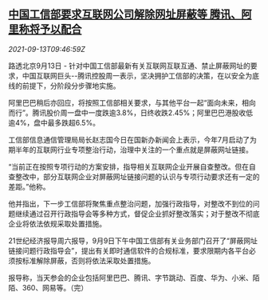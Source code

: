<!--1631527262000-->
[中国工信部要求互联网公司解除网址屏蔽等 腾讯、阿里称将予以配合](https://cn.reuters.com/article/internet-tencent-alibaba-0913-mon-idCNKBS2G90PP)
------

<div><i>2021-09-13T09:46:59Z</i></div><p>路透北京9月13日 - 针对中国工信部最新有关互联网互联互通、禁止屏蔽网址的要求，中国互联网巨头--腾讯控股周一表示，坚决拥护工信部的决策，在以安全为底线的前提下，分阶段分步骤地实施。</p><p>阿里巴巴稍后亦回应，将按照工信部相关要求，与其他平台一起“面向未来，相向而行”。腾讯股价周一盘中一度跌逾3.8%，日终收跌2.45%；阿里巴巴港股收低逾4%，盘中最多跌超6.5%。</p><p>工信部信息通信管理局局长赵志国今日在国新办新闻会上表示，今年7月启动了为期半年的互联网行业专项整治行动，治理中关注的一个重点就是屏蔽网址链接。</p><p>“当前正在按照专项行动的方案安排，指导相关互联网企业开展自查整改。但在自查整改中，部分互联网企业对屏蔽网址链接问题的认识与专项行动要求还有一定的差距。”他称。</p><p>他并指出，下一步工信部将聚焦重点整治问题，加强行政指导，对整改不到位的问题继续通过召开行政指导会等多种方式，督促企业抓好整改落实；对于整改不彻底企业将依法依规采取处置措施。</p><p>21世纪经济报导周六报导，9月9日下午中国工信部有关业务部门召开了“屏蔽网址链接问题行政指导会”，提出有关即时通信软件的合规标准，要求限期内各平台必须按标准解除屏蔽，否则将依法采取处置措施。</p><p>报导称，当天参会的企业包括阿里巴巴、腾讯、字节跳动、百度、华为、小米、陌陌、360、网易等。（完） </p>
